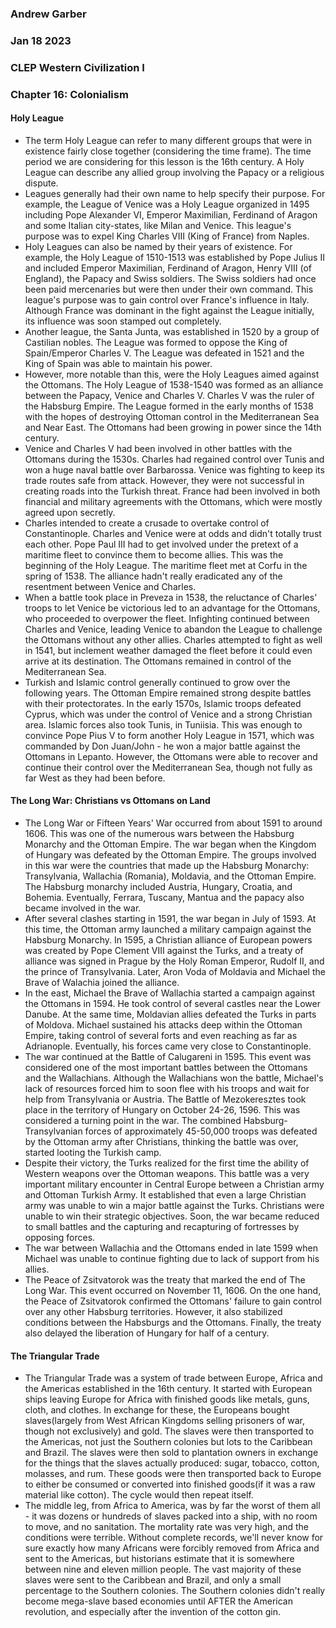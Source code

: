 ### Andrew Garber
### Jan 18 2023
### CLEP Western Civilization I
### Chapter 16: Colonialism

#### Holy League
 - The term Holy League can refer to many different groups that were in existence fairly close together (considering the time frame). The time period we are considering for this lesson is the 16th century. A Holy League can describe any allied group involving the Papacy or a religious dispute. 
 - Leagues generally had their own name to help specify their purpose. For example, the League of Venice was a Holy League organized in 1495 including Pope Alexander VI, Emperor Maximilian, Ferdinand of Aragon and some Italian city-states, like Milan and Venice. This league's purpose was to expel King Charles VIII (King of France) from Naples.
 - Holy Leagues can also be named by their years of existence. For example, the Holy League of 1510-1513 was established by Pope Julius II and included Emperor Maximilian, Ferdinand of Aragon, Henry VIII (of England), the Papacy and Swiss soldiers. The Swiss soldiers had once been paid mercenaries but were then under their own command. This league's purpose was to gain control over France's influence in Italy. Although France was dominant in the fight against the League initially, its influence was soon stamped out completely.
 - Another league, the Santa Junta, was established in 1520 by a group of Castilian nobles. The League was formed to oppose the King of Spain/Emperor Charles V. The League was defeated in 1521 and the King of Spain was able to maintain his power.
 - However, more notable than this, were the Holy Leagues aimed against the Ottomans. The Holy League of 1538-1540 was formed as an alliance between the Papacy, Venice and Charles V. Charles V was the ruler of the Habsburg Empire. The League formed in the early months of 1538 with the hopes of destroying Ottoman control in the Mediterranean Sea and Near East. The Ottomans had been growing in power since the 14th century.
 - Venice and Charles V had been involved in other battles with the Ottomans during the 1530s. Charles had regained control over Tunis and won a huge naval battle over Barbarossa. Venice was fighting to keep its trade routes safe from attack. However, they were not successful in creating roads into the Turkish threat. France had been involved in both financial and military agreements with the Ottomans, which were mostly agreed upon secretly.
 - Charles intended to create a crusade to overtake control of Constantinople. Charles and Venice were at odds and didn't totally trust each other. Pope Paul III had to get involved under the pretext of a maritime fleet to convince them to become allies. This was the beginning of the Holy League. The maritime fleet met at Corfu in the spring of 1538. The alliance hadn't really eradicated any of the resentment between Venice and Charles.
 - When a battle took place in Preveza in 1538, the reluctance of Charles' troops to let Venice be victorious led to an advantage for the Ottomans, who proceeded to overpower the fleet. Infighting continued between Charles and Venice, leading Venice to abandon the League to challenge the Ottomans without any other allies. Charles attempted to fight as well in 1541, but inclement weather damaged the fleet before it could even arrive at its destination. The Ottomans remained in control of the Mediterranean Sea.
 - Turkish and Islamic control generally continued to grow over the following years. The Ottoman Empire remained strong despite battles with their protectorates. In the early 1570s, Islamic troops defeated Cyprus, which was under the control of Venice and a strong Christian area. Islamic forces also took Tunis, in Tuniisia. This was enough to convince Pope Pius V to form another Holy League in 1571, which was commanded by Don Juan/John - he won a major battle against the Ottomans in Lepanto. However, the Ottomans were able to recover and continue their control over the Mediterranean Sea, though not fully as far West as they had been before.

#### The Long War: Christians vs Ottomans on Land
 - The Long War or Fifteen Years' War occurred from about 1591 to around 1606. This was one of the numerous wars between the Habsburg Monarchy and the Ottoman Empire. The war began when the Kingdom of Hungary was defeated by the Ottoman Empire. The groups involved in this war were the countries that made up the Habsburg Monarchy: Transylvania, Wallachia (Romania), Moldavia, and the Ottoman Empire. The Habsburg monarchy included Austria, Hungary, Croatia, and Bohemia. Eventually, Ferrara, Tuscany, Mantua and the papacy also became involved in the war.
 - After several clashes starting in 1591, the war began in July of 1593. At this time, the Ottoman army launched a military campaign against the Habsburg Monarchy. In 1595, a Christian alliance of European powers was created by Pope Clement VIII against the Turks, and a treaty of alliance was signed in Prague by the Holy Roman Emperor, Rudolf II, and the prince of Transylvania. Later, Aron Voda of Moldavia and Michael the Brave of Walachia joined the alliance.
 - In the east, Michael the Brave of Wallachia started a campaign against the Ottomans in 1594. He took control of several castles near the Lower Danube. At the same time, Moldavian allies defeated the Turks in parts of Moldova. Michael sustained his attacks deep within the Ottoman Empire, taking control of several forts and even reaching as far as Adrianople. Eventually, his forces came very close to Constantinople.
 - The war continued at the Battle of Calugareni in 1595. This event was considered one of the most important battles between the Ottomans and the Wallachians. Although the Wallachians won the battle, Michael's lack of resources forced him to soon flee with his troops and wait for help from Transylvania or Austria. The Battle of Mezokeresztes took place in the territory of Hungary on October 24-26, 1596. This was considered a turning point in the war. The combined Habsburg-Transylvanian forces of approximately 45-50,000 troops was defeated by the Ottoman army after Christians, thinking the battle was over, started looting the Turkish camp.
 - Despite their victory, the Turks realized for the first time the ability of Western weapons over the Ottoman weapons. This battle was a very important military encounter in Central Europe between a Christian army and Ottoman Turkish Army. It established that even a large Christian army was unable to win a major battle against the Turks. Christians were unable to win their strategic objectives. Soon, the war became reduced to small battles and the capturing and recapturing of fortresses by opposing forces.
 - The war between Wallachia and the Ottomans ended in late 1599 when Michael was unable to continue fighting due to lack of support from his allies.
 - The Peace of Zsitvatorok was the treaty that marked the end of The Long War. This event occurred on November 11, 1606. On the one hand, the Peace of Zsitvatorok confirmed the Ottomans' failure to gain control over any other Habsburg territories. However, it also stabilized conditions between the Habsburgs and the Ottomans. Finally, the treaty also delayed the liberation of Hungary for half of a century.

#### The Triangular Trade
 - The Triangular Trade was a system of trade between Europe, Africa and the Americas established in the 16th century. It started with European ships leaving Europe for Africa with finished goods like metals, guns, cloth, and clothes. In exchange for these, the Europeans bought slaves(largely from West African Kingdoms selling prisoners of war, though not exclusively) and gold. The slaves were then transported to the Americas, not just the Southern colonies but lots to the Caribbean and Brazil. The slaves were then sold to plantation owners in exchange for the things that the slaves actually produced: sugar, tobacco, cotton, molasses, and rum. These goods were then transported back to Europe to either be consumed or converted into finished goods(if it was a raw material like cotton). The cycle would then repeat itself.
 - The middle leg, from Africa to America, was by far the worst of them all - it was dozens or hundreds of slaves packed into a ship, with no room to move, and no sanitation. The mortality rate was very high, and the conditions were terrible. Without complete records, we'll never know for sure exactly how many Africans were forcibly removed from Africa and sent to the Americas, but historians estimate that it is somewhere between nine and eleven million people. The vast majority of these slaves were sent to the Caribbean and Brazil, and only a small percentage to the Southern colonies. The Southern colonies didn't really become mega-slave based economies until AFTER the American revolution, and especially after the invention of the cotton gin.